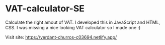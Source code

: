 # VAT-calculator-SE

Calculate the right amout of VAT.
I developed this in JavaScript and HTML, CSS.
I was missing a nice looking VAT calculator so I made one :) 

Visit site: https://verdant-churros-c03694.netlify.app/
